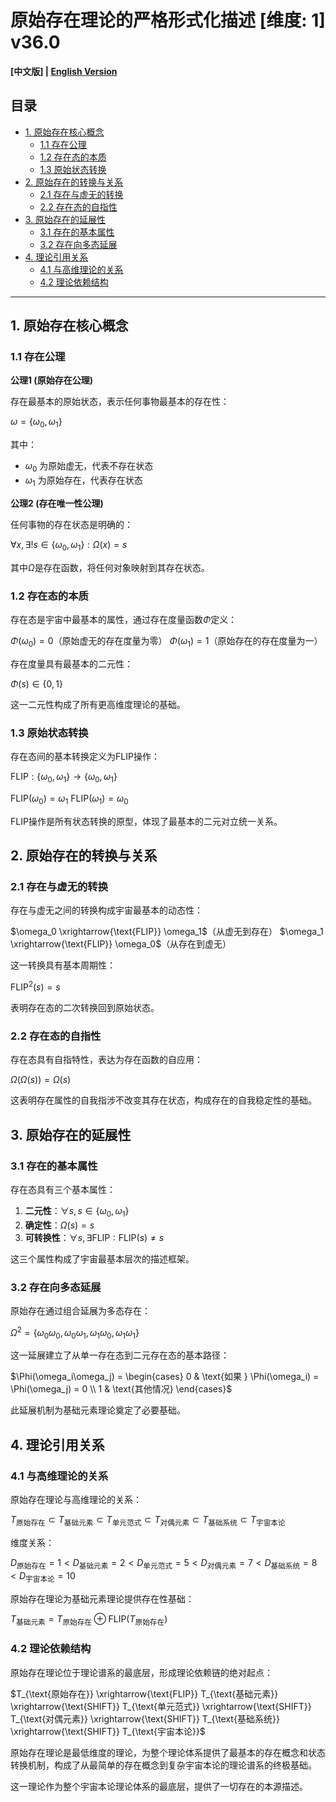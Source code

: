 # 原始存在理论的严格形式化描述 [维度: 1] v36.0

**[中文版] | [English Version](formal_theory_primitive_existence_en.md)**

## 目录

- [1. 原始存在核心概念](#1-原始存在核心概念)
  - [1.1 存在公理](#11-存在公理)
  - [1.2 存在态的本质](#12-存在态的本质)
  - [1.3 原始状态转换](#13-原始状态转换)
- [2. 原始存在的转换与关系](#2-原始存在的转换与关系)
  - [2.1 存在与虚无的转换](#21-存在与虚无的转换)
  - [2.2 存在态的自指性](#22-存在态的自指性)
- [3. 原始存在的延展性](#3-原始存在的延展性)
  - [3.1 存在的基本属性](#31-存在的基本属性)
  - [3.2 存在向多态延展](#32-存在向多态延展)
- [4. 理论引用关系](#4-理论引用关系)
  - [4.1 与高维理论的关系](#41-与高维理论的关系)
  - [4.2 理论依赖结构](#42-理论依赖结构)

---

## 1. 原始存在核心概念

### 1.1 存在公理

**公理1 (原始存在公理)**

存在最基本的原始状态，表示任何事物最基本的存在性：

$`\omega = \{\omega_0, \omega_1\}`$

其中：
- $`\omega_0`$ 为原始虚无，代表不存在状态
- $`\omega_1`$ 为原始存在，代表存在状态

**公理2 (存在唯一性公理)**

任何事物的存在状态是明确的：

$`\forall x, \exists! s \in \{\omega_0, \omega_1\}: \Omega(x) = s`$

其中$`\Omega`$是存在函数，将任何对象映射到其存在状态。

### 1.2 存在态的本质

存在态是宇宙中最基本的属性，通过存在度量函数$`\Phi`$定义：

$`\Phi(\omega_0) = 0`$（原始虚无的存在度量为零）
$`\Phi(\omega_1) = 1`$（原始存在的存在度量为一）

存在度量具有最基本的二元性：

$`\Phi(s) \in \{0, 1\}`$

这一二元性构成了所有更高维度理论的基础。

### 1.3 原始状态转换

存在态间的基本转换定义为FLIP操作：

$`\text{FLIP}: \{\omega_0, \omega_1\} \rightarrow \{\omega_0, \omega_1\}`$

$`\text{FLIP}(\omega_0) = \omega_1`$
$`\text{FLIP}(\omega_1) = \omega_0`$

FLIP操作是所有状态转换的原型，体现了最基本的二元对立统一关系。

## 2. 原始存在的转换与关系

### 2.1 存在与虚无的转换

存在与虚无之间的转换构成宇宙最基本的动态性：

$`\omega_0 \xrightarrow{\text{FLIP}} \omega_1`$（从虚无到存在）
$`\omega_1 \xrightarrow{\text{FLIP}} \omega_0`$（从存在到虚无）

这一转换具有基本周期性：

$`\text{FLIP}^2(s) = s`$

表明存在态的二次转换回到原始状态。

### 2.2 存在态的自指性

存在态具有自指特性，表达为存在函数的自应用：

$`\Omega(\Omega(s)) = \Omega(s)`$

这表明存在属性的自我指涉不改变其存在状态，构成存在的自我稳定性的基础。

## 3. 原始存在的延展性

### 3.1 存在的基本属性

存在态具有三个基本属性：

1. **二元性**：$`\forall s, s \in \{\omega_0, \omega_1\}`$
2. **确定性**：$`\Omega(s) = s`$
3. **可转换性**：$`\forall s, \exists \text{FLIP}: \text{FLIP}(s) \neq s`$

这三个属性构成了宇宙最基本层次的描述框架。

### 3.2 存在向多态延展

原始存在通过组合延展为多态存在：

$`\Omega^2 = \{\omega_0\omega_0, \omega_0\omega_1, \omega_1\omega_0, \omega_1\omega_1\}`$

这一延展建立了从单一存在态到二元存在态的基本路径：

$`\Phi(\omega_i\omega_j) = \begin{cases}
0 & \text{如果 } \Phi(\omega_i) = \Phi(\omega_j) = 0 \\
1 & \text{其他情况}
\end{cases}`$

此延展机制为基础元素理论奠定了必要基础。

## 4. 理论引用关系

### 4.1 与高维理论的关系

原始存在理论与高维理论的关系：

$`T_{\text{原始存在}} \subset T_{\text{基础元素}} \subset T_{\text{单元范式}} \subset T_{\text{对偶元素}} \subset T_{\text{基础系统}} \subset T_{\text{宇宙本论}}`$

维度关系：

$`D_{\text{原始存在}} = 1 < D_{\text{基础元素}} = 2 < D_{\text{单元范式}} = 5 < D_{\text{对偶元素}} = 7 < D_{\text{基础系统}} = 8 < D_{\text{宇宙本论}} = 10`$

原始存在理论为基础元素理论提供存在性基础：

$`T_{\text{基础元素}} = T_{\text{原始存在}} \oplus \text{FLIP}(T_{\text{原始存在}})`$

### 4.2 理论依赖结构

原始存在理论位于理论谱系的最底层，形成理论依赖链的绝对起点：

$`T_{\text{原始存在}} \xrightarrow{\text{FLIP}} T_{\text{基础元素}} \xrightarrow{\text{SHIFT}} T_{\text{单元范式}} \xrightarrow{\text{SHIFT}} T_{\text{对偶元素}} \xrightarrow{\text{SHIFT}} T_{\text{基础系统}} \xrightarrow{\text{SHIFT}} T_{\text{宇宙本论}}`$

原始存在理论是最低维度的理论，为整个理论体系提供了最基本的存在概念和状态转换机制，构成了从最简单的存在概念到复杂宇宙本论的理论谱系的终极基础。

这一理论作为整个宇宙本论理论体系的最底层，提供了一切存在的本源描述。 